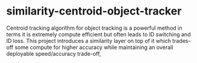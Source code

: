 # similarity-centroid-object-tracker
Centroid tracking algorithm for object tracking is a powerful method in terms it is extremely compute efficient but often leads to ID switching and ID loss. This project introduces a similarity layer on top of it which trades-off some compute for higher accuracy while maintaining an overall deployable speed/accuracy trade-off,
